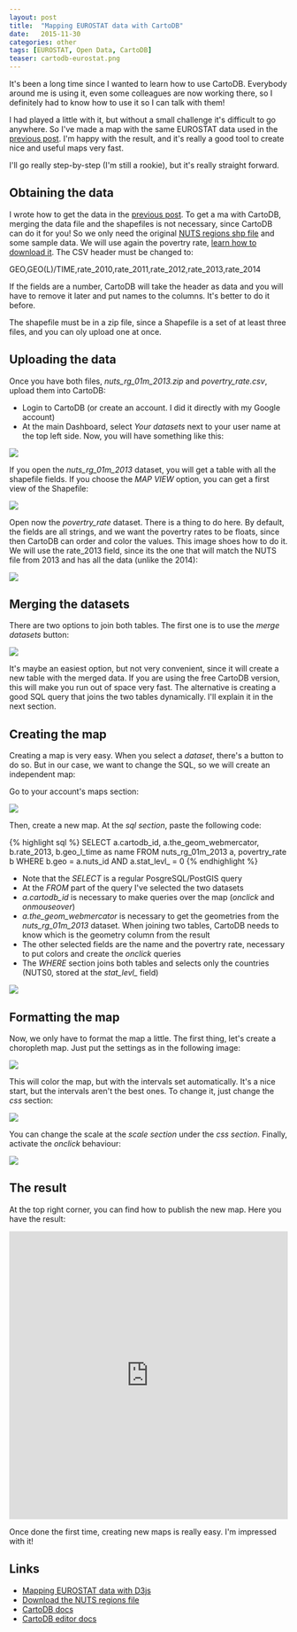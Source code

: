 ```yaml
---
layout: post
title:  "Mapping EUROSTAT data with CartoDB"
date:   2015-11-30
categories: other
tags: [EUROSTAT, Open Data, CartoDB]
teaser: cartodb-eurostat.png
---
```

It's been a long time since I wanted to learn how to use CartoDB. Everybody around me is using it, even some colleagues are now working there, so I definitely had to know how to use it so I can talk with them!

I had played a little with it, but without a small challenge it's difficult to go anywhere. So I've made a map with the same EUROSTAT data used in the [previous post][previous post]. I'm happy with the result, and it's really a good tool to create nice and useful maps very fast.

I'll go really step-by-step (I'm still a rookie), but it's really straight forward.

Obtaining the data
------------------

I wrote how to get the data in the [previous post][previous post]. To get a ma with CartoDB, merging the data file and the shapefiles is not necessary, since CartoDB can do it for you! So we only need the original [NUTS regions shp file][download regions] and some sample data. We will use again the povertry rate, [learn how to download it][previous post]. The CSV header must be changed to:

  GEO,GEO(L)/TIME,rate_2010,rate_2011,rate_2012,rate_2013,rate_2014

If the fields are a number, CartoDB will take the header as data and you will have to remove it later and put names to the columns. It's better to do it before.

The shapefile must be in a zip file, since a Shapefile is a set of at least three files, and you can oly upload one at once.

Uploading the data
------------------

Once you have both files, *nuts_rg_01m_2013.zip* and *povertry_rate.csv*, upload them into CartoDB:

* Login to CartoDB (or create an account. I did it directly with my Google account)
* At the main Dashboard, select *Your datasets* next to your user name at the top left side. Now, you will have something like this:

<img src="{{ site.baseurl }}/images/other/eurostat-cartodb/upload.png"/>

If you open the *nuts_rg_01m_2013* dataset, you will get a table with all the shapefile fields. If you choose the *MAP VIEW* option, you can get a first view of the Shapefile:

<img src="{{ site.baseurl }}/images/other/eurostat-cartodb/nuts.png"/>

Open now the *povertry_rate* dataset. There is a thing to do here. By default, the fields are all strings, and we want the povertry rates to be floats, since then CartoDB can order and color the values. This image shoes how to do it. We will use the rate_2013 field, since its the one that will match the NUTS file from 2013 and has all the data (unlike the 2014):

<img src="{{ site.baseurl }}/images/other/eurostat-cartodb/data_type.png"/>

Merging the datasets
--------------------

There are two options to join both tables. The first one is to use the *merge datasets* button:

<img src="{{ site.baseurl }}/images/other/eurostat-cartodb/merge_button.png"/>

It's maybe an easiest option, but not very convenient, since it will create a new table with the merged data. If you are using the free CartoDB version, this will make you run out of space very fast. The alternative is creating a good SQL query that joins the two tables dynamically. I'll explain it in the next section.

Creating the map
----------------

Creating a map is very easy. When you select a *dataset*, there's a button to do so. But in our case, we want to change the SQL, so we will create an independent map:

Go to your account's maps section:

<img src="{{ site.baseurl }}/images/other/eurostat-cartodb/maps_section.png"/>

Then, create a new map. At the *sql section*, paste the following code:

{% highlight sql %}
SELECT a.cartodb_id, a.the_geom_webmercator,
b.rate_2013, b.geo_l_time as name
FROM nuts_rg_01m_2013 a, povertry_rate b
WHERE
b.geo = a.nuts_id
AND a.stat_levl_ = 0
{% endhighlight %}

* Note that the *SELECT* is a regular PosgreSQL/PostGIS query
* At the *FROM* part of the query I've selected the two datasets
* *a.cartodb_id* is necessary to make queries over the map (*onclick* and *onmouseover*)
* *a.the_geom_webmercator* is necessary to get the geometries from the *nuts_rg_01m_2013* dataset. When joining two tables, CartoDB needs to know which is the geometry column from the result
* The other selected fields are the name and the povertry rate, necessary to put colors and create the *onclick* queries
* The *WHERE* section joins both tables and selects only the countries (NUTS0, stored at the *stat_levl_* field)

<img src="{{ site.baseurl }}/images/other/eurostat-cartodb/sql_section.png"/>

Formatting the map
------------------

Now, we only have to format the map a little. The first thing, let's create a choropleth map. Just put the settings as in the following image:

<img src="{{ site.baseurl }}/images/other/eurostat-cartodb/colours.png"/>

This will color the map, but with the intervals set automatically. It's a nice start, but the intervals aren't the best ones. To change it, just change the *css* section:

<img src="{{ site.baseurl }}/images/other/eurostat-cartodb/colours.png"/>

You can change the scale at the *scale section* under the *css section*. Finally, activate the *onclick* behaviour:

<img src="{{ site.baseurl }}/images/other/eurostat-cartodb/click.png"/>


The result
----------

At the top right corner, you can find how to publish the new map. Here you have the result:

<iframe width="100%" height="520" frameborder="0" src="https://rveciana.cartodb.com/viz/5a239902-9074-11e5-a3da-0ecd1babdde5/embed_map" allowfullscreen webkitallowfullscreen mozallowfullscreen oallowfullscreen msallowfullscreen></iframe>

Once done the first time, creating new maps is really easy. I'm impressed with it!

Links
-----

* [Mapping EUROSTAT data with D3js][previous post]
* [Download the NUTS regions file][download regions]
* [CartoDB docs][general docs]
* [CartoDB editor docs][editor docs]

[previous post]: ../d3/2015/09/25/d3-creating-EUROSTAT-maps.html
[download regions]: http://ec.europa.eu/eurostat/web/gisco/geodata/reference-data/administrative-units-statistical-units
[general docs]: http://docs.cartodb.com/
[editor docs]: http://docs.cartodb.com/cartodb-editor/
